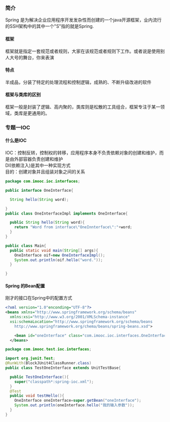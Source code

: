 ### 简介
Spring 是为解决企业应用程序开发发杂性而创建的一个java开源框架，业内流行的SSH架构中的其中一个"S"指的就是Spring.
#### 框架
框架就是指定一套规范或者规则，大家在该规范或者规则下工作。或者说是使用别人大号的舞台，你来表演
#### 特点
半成品，分装了特定的处理流程和控制逻辑，成熟的、不断升级改进的软件
#### 框架与类库的区别
框架一般是封装了逻辑、高内聚的，类库则是松散的工具组合，框架专注于某一领域，类库是更通用的。
### 专题一IOC
#### 什么是IOC
IOC：控制反转，控制权的转移，应用程序本身不负责依赖对象的创建和维护，而是由外部容器负责创建和维护<br>
DI(依赖注入)是其中一种实现方式<br>
目的：创建对象并且组装对象之间的关系<br>
```java
package com.imooc.ioc.interfaces;

public interface OneInterface{

  String hello(String word);

}
public class OneInterfaceImpl implements OneInterface{

  public String hello(String word){
    return "Word from interface\"OneInnterface\":"+word;
  }
}

public class Main{
  public static void main(String[] args){
    OneInterface oif=new OneInterfaceImpl();
    System.out.println(oif.hello("word."));
  }

}
```
#### Spring 的Bean配置

刚才的接口在Spring中的配置方式<br>
``` xml
<?xml version="1.0"enconding="UTF-8"?>
<beans xmlns="http://www.springframework.org/schema/beans"
  xmlns:xsi="http://www.w3.org/2001/XMLSchema-instance"
  xsi:schemaLocation="http://www.springframework.org/schema/beans
    http://www.springframework.org/chema/beans/spring-beans.xsd">

    <bean id="oneInterface" class="com.imooc.ioc.interfaces.OneInterfaceImpl"></bean>
  </beans>
```
``` java
package com.imooc.test.ioc.interfaces;

import org.junit.Test;
@RunWith(BlockJUnit4ClassRunner.class)
public class TestOneInterface extends UnitTestBase{

  public TestOneInterface(){
    super("classpath*:spring-ioc.xml");
  }
  @Test
  public void testHello(){
    OneInterface oneInterface=super.getBean("oneInterface");
    System.out.println(oneInterface.hello("我的输入参数"));
  }
}



```
